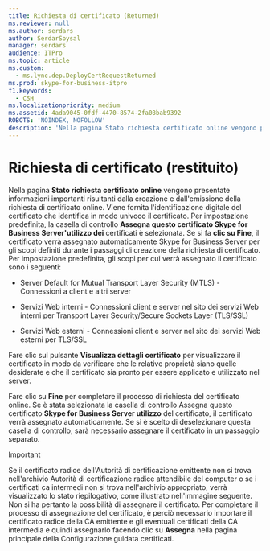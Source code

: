 ```yaml
---
title: Richiesta di certificato (Returned)
ms.reviewer: null
ms.author: serdars
author: SerdarSoysal
manager: serdars
audience: ITPro
ms.topic: article
ms.custom:
  - ms.lync.dep.DeployCertRequestReturned
ms.prod: skype-for-business-itpro
f1.keywords:
  - CSH
ms.localizationpriority: medium
ms.assetid: 4ada9045-0fdf-4470-8574-2fa08bab9392
ROBOTS: 'NOINDEX, NOFOLLOW'
description: 'Nella pagina Stato richiesta certificato online vengono presentate informazioni importanti risultanti dalla creazione e dall''emissione della richiesta di certificato online. Viene fornita l''identificazione digitale del certificato che identifica in modo univoco il certificato. Per impostazione predefinita, la casella di controllo Assegna questo certificato Skype for Business Server''utilizzo dei certificati è selezionata. Se si fa clic su Fine, il certificato verrà assegnato automaticamente Skype for Business Server per gli scopi definiti durante i passaggi di creazione della richiesta di certificato. Per impostazione predefinita, gli scopi per cui verrà assegnato il certificato sono i seguenti:'
---
```


# <a name="certificate-request-returned"></a>Richiesta di certificato (restituito)
 
Nella pagina **Stato richiesta certificato online** vengono presentate informazioni importanti risultanti dalla creazione e dall'emissione della richiesta di certificato online. Viene fornita l'identificazione digitale del certificato che identifica in modo univoco il certificato. Per impostazione predefinita, la casella di controllo **Assegna questo certificato Skype for Business Server'utilizzo dei** certificati è selezionata. Se si fa **clic su Fine**, il certificato verrà assegnato automaticamente Skype for Business Server per gli scopi definiti durante i passaggi di creazione della richiesta di certificato. Per impostazione predefinita, gli scopi per cui verrà assegnato il certificato sono i seguenti:
  
- Server Default for Mutual Transport Layer Security (MTLS) - Connessioni a client e altri server
    
- Servizi Web interni - Connessioni client e server nel sito dei servizi Web interni per Transport Layer Security/Secure Sockets Layer (TLS/SSL)
    
- Servizi Web esterni - Connessioni client e server nel sito dei servizi Web esterni per TLS/SSL
    
Fare clic sul pulsante **Visualizza dettagli certificato** per visualizzare il certificato in modo da verificare che le relative proprietà siano quelle desiderate e che il certificato sia pronto per essere applicato e utilizzato nel server.
  
Fare clic su **Fine** per completare il processo di richiesta del certificato online. Se è stata selezionata la casella di controllo Assegna questo certificato **Skype for Business Server utilizzo** del certificato, il certificato verrà assegnato automaticamente. Se si è scelto di deselezionare questa casella di controllo, sarà necessario assegnare il certificato in un passaggio separato. 
  
> [!IMPORTANT]
> Se il certificato radice dell'Autorità di certificazione emittente non si trova nell'archivio Autorità di certificazione radice attendibile del computer o se i certificati ca intermedi non si trova nell'archivio appropriato, verrà visualizzato lo stato riepilogativo, come illustrato nell'immagine seguente. Non si ha pertanto la possibilità di assegnare il certificato. Per completare il processo di assegnazione del certificato, è perciò necessario importare il certificato radice della CA emittente e gli eventuali certificati della CA intermedia e quindi assegnarlo facendo clic su **Assegna** nella pagina principale della Configurazione guidata certificati.
  

